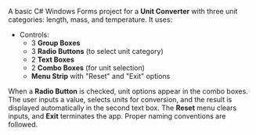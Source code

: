 A basic C# Windows Forms project for a **Unit Converter** with three unit categories: length, mass, and temperature. It uses:  
- Controls:
  - 3 **Group Boxes**
  - 3 **Radio Buttons** (to select unit category)
  - 2 **Text Boxes**
  - 2 **Combo Boxes** (for unit selection)
  - **Menu Strip** with "Reset" and "Exit" options

When a **Radio Button** is checked, unit options appear in the combo boxes. The user inputs a value, selects units for conversion, and the result is displayed automatically in the second text box. The **Reset** menu clears inputs, and **Exit** terminates the app. Proper naming conventions are followed.
